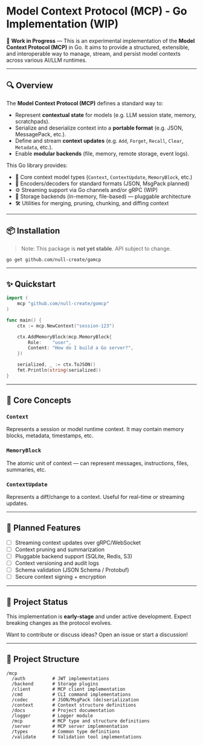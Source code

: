 # Model Context Protocol (MCP) - Go Implementation (WIP)

🚧 **Work in Progress** — This is an experimental implementation of the **Model Context Protocol (MCP)** in Go. It aims to provide a structured, extensible, and interoperable way to manage, stream, and persist model contexts across various AI/LLM runtimes.

---

## 🔍 Overview

The **Model Context Protocol (MCP)** defines a standard way to:

- Represent **contextual state** for models (e.g. LLM session state, memory, scratchpads).
- Serialize and deserialize context into a **portable format** (e.g. JSON, MessagePack, etc.).
- Define and stream **context updates** (e.g. `Add`, `Forget`, `Recall`, `Clear`, `Metadata`, etc.).
- Enable **modular backends** (file, memory, remote storage, event logs).

This Go library provides:

- 🧠 Core context model types (`Context`, `ContextUpdate`, `MemoryBlock`, etc.)
- 🔄 Encoders/decoders for standard formats (JSON, MsgPack planned)
- ⚙️ Streaming support via Go channels and/or gRPC (WIP)
- 💾 Storage backends (in-memory, file-based) — pluggable architecture
- 🛠️ Utilities for merging, pruning, chunking, and diffing context

---

## 📦 Installation

> Note: This package is **not yet stable**. API subject to change.

```bash
go get github.com/null-create/gomcp
```

---

## ✨ Quickstart

```go
import (
    mcp "github.com/null-create/gomcp"
)

func main() {
    ctx := mcp.NewContext("session-123")

    ctx.AddMemoryBlock(mcp.MemoryBlock{
        Role:    "user",
        Content: "How do I build a Go server?",
    })

    serialized, _ := ctx.ToJSON()
    fmt.Println(string(serialized))
}
```

---

## 🧱 Core Concepts

### `Context`

Represents a session or model runtime context. It may contain memory blocks, metadata, timestamps, etc.

### `MemoryBlock`

The atomic unit of context — can represent messages, instructions, files, summaries, etc.

### `ContextUpdate`

Represents a diff/change to a context. Useful for real-time or streaming updates.

---

## 🔧 Planned Features

- [ ] Streaming context updates over gRPC/WebSocket
- [ ] Context pruning and summarization
- [ ] Pluggable backend support (SQLite, Redis, S3)
- [ ] Context versioning and audit logs
- [ ] Schema validation (JSON Schema / Protobuf)
- [ ] Secure context signing + encryption

---

## 🧪 Project Status

This implementation is **early-stage** and under active development. Expect breaking changes as the protocol evolves.

Want to contribute or discuss ideas? Open an issue or start a discussion!

---

## 📂 Project Structure

```
/mcp
  /auth          # JWT implementations
  /backend       # Storage plugins
  /client        # MCP client implementation
  /cmd           # CLI command implementations
  /codec         # JSON/MsgPack (de)serialization
  /context       # Context structure definitions
  /docs          # Project documentation
  /logger        # Logger module
  /mcp           # MCP type and structure definitions
  /server        # MCP server implemnentation
  /types         # Common type definitions
  /validate      # Validation tool implementations
```
